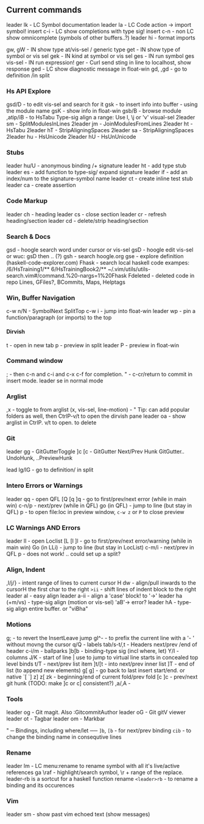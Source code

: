 ## Current commands
leader lk   - LC Symbol documentation
leader la   - LC Code action → import symbol!
insert c-i  - LC show completions with type sig!
insert c-n  - non LC show omnicomplete (symbols of other buffers..?)
leader hi   - format imports

gw, gW      - IN show type at/vis-sel / generic type
get         - IN show type of symbol or vis sel
gek         - IN kind at symbol or vis sel
ges         - IN run symbol
ges vis-sel - IN run expression!
ger         - Curl send sting in line to localhost, show response
ged         - LC show diagnostic message in float-win
gd, ,gd     - go to definition /in split

### Hs API Explore
gsd/D       - to edit vis-sel and search for it
gsk         - to insert info into buffer - using the module name
gsK         - show info in float-win
gsb/B       - browse module
,atip/iB    - to HsTabu Type-sig align a range: Use l, \j or 'v' visual-sel
2leader sm  - SplitModulesInLines
2leader jm  - JoinModulesFromLines
2leader ht  - HsTabu
2leader hT  - StripAligningSpaces
2leader sa  - StripAligningSpaces
2leader hu  - HsUnicode
2leader hU  - HsUnUnicode


### Stubs
leader hu/U - anonymous binding /+ signature
leader ht   - add type stub
leader es   - add function to type-sig/ expand signature
leader if   - add an index/num to the signature-symbol name
leader ct   - create inline test stub
leader ca   - create assertion

### Code Markup
leader ch   - heading
leader cs   - close section
leader cr   - refresh heading/section
leader cd   - delete/strip heading/section

### Search & Docs
gsd         - hoogle search word under cursor or vis-sel
gsD <c-f>   - hoogle edit vis-sel or wuc: gsD then <c-f> .. <c-c><cr> (?)
gsh         - search hoogle.org
gse         - explore definition (haskell-code-explorer.com)
Fhask       - search local haskell code exampes: /6/HsTraining1/** 6/HsTrainingBook2/** ~/.vim/utils/utils-search.vim#/command.%20-nargs=1%20Fhask 
Fdeleted    - deleted code in repo
Lines, GFiles?, BCommits, Maps, Helptags


### Win, Buffer Navigation
c-w n/N     - SymbolNext SplitTop
c-w i       - jump into float-win
leader wp   - pin a function/paragraph (or imports) to the top
#### Dirvish
t           - open in new tab
p           - preview in split
leader P    - preview in float-win

### Command window
;           - then c-n and c-i and c-x c-f for completion.
            " - c-cr/return to commit in insert mode. leader se in normal mode

### Arglist
,x          - toggle to from arglist (x, vis-sel, line-motion)
            - " Tip: can add popular folders as well, then CtrlP-v/t to open the dirvish pane
            leader oa   - show arglist in CtrlP. v/t to open. <c-s> to delete

### Git
leader gg   - GitGutterToggle
]c [c       - GitGutter Next/Prev Hunk
GitGutter.. UndoHunk, ..PreviewHunk

lead lg/lG  - go to definition/ in split

### Intero Errors or Warnings
leader qq   - open QFL
[Q [q ]q    - go to first/prev/next error (while in main win)
c-n/p       - next/prev (while in QFL)
go (in QFL) - jump to line (but stay in QFL)
p           - to open file:loc in preview window, `c-w z` or `P` to close preview

### LC Warnings AND Errors
leader ll   - open Loclist
[L [l ]l    - go to first/prev/next error/warning (while in main win)
Go (in LLi) - jump to line (but stay in LocList)
c-m/i       - next/prev in QFL
p           - does not work! .. could set up a split?

### Align, Indent
\,l/j/}     - intent range of lines to current cursor H
dw          - align/pull inwards to the cursorH the first char to the right
`>ii`         - shift lines of indent block to the right
leader al   - easy align
leader a-ii - align a 'case' block! to '->'
leader ha (+m/vs) - type-sig align (motion or vis-sel) 'aB'-> error?
leader hA   - type-sig align entire buffer. or "viB<space>ha<c-o>"

### Motions
g;          - to revert the InsertLeave jump
gI^- <cr>   - to prefix the current line with a '- ' without movng the cursor
q/Q         - labels
tab/s-t/,t  - Headers next/prev /end of header
c-i/m       - ballparks
]b[b        - binding-type sig (incl where, let)
Y/I         - columns
J/K         - start of line | use to jump to virtual line starts in concealed top level binds
t/T         - next/prev list item
]t/[t       - into next/prev inner list
]T          - end of list (to append new elements)
g[ g]       - go back to last insert start/end. or native \`[ \`]
z] z[ zk    - beginning/end of current fold/prev fold
[c ]c       - prev/next git hunk (TODO: make ]c or c] consistent?)
,a/,A       - 


### Tools
leader og   - Git magit. Also :GitcommitAuthor
leader oG   - Git gitV viewer
leader ot   - Tagbar
leader om   - Markbar

" ─   Bindings, including where/let                     ──
`]b`, `[b`      - for next/prev binding
`cib`         - to change the binding name in consequtive lines

### Rename
leader lm   - LC menu:rename to rename symbol with all it's live/active references
ga \raf     - highlight/search symbol, \r + range of the replace. leader-rb is a sortcut for a haskell function rename
`<leader>rb`  - to rename a binding and its occurences

### Vim
leader sm   - show past vim echoed text (show messages)


